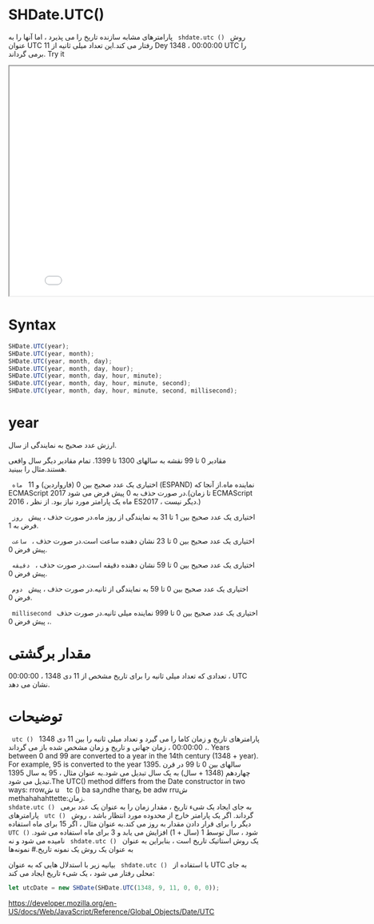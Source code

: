# SHDate.UTC()

روش <code dir = "ltr"> shdate.utc () </code> پارامترهای مشابه سازنده تاریخ را می پذیرد ، اما آنها را به عنوان UTC رفتار می کند.این تعداد میلی ثانیه از 11 Dey 1348 ، 00:00:00 UTC را برمی گرداند.
Try it

<iframe style="width: 830px; height: 460px;" src="/SHDateTime-js/examples/live.html?function=UTC" title="MDN Web Docs Interactive Example" loading="lazy"></iframe>
<br/>

# Syntax

```js
SHDate.UTC(year);
SHDate.UTC(year, month);
SHDate.UTC(year, month, day);
SHDate.UTC(year, month, day, hour);
SHDate.UTC(year, month, day, hour, minute);
SHDate.UTC(year, month, day, hour, minute, second);
SHDate.UTC(year, month, day, hour, minute, second, millisecond);
```

# year

ارزش عدد صحیح به نمایندگی از سال.

مقادیر 0 تا 99 نقشه به سالهای 1300 تا 1399. تمام مقادیر دیگر سال واقعی هستند.مثال را ببینید.

<code dir = "ltr"> ماه </code> اختیاری
یک عدد صحیح بین 0 (فارواردین) و 11 (ESPAND) نماینده ماه.از آنجا که ECMAScript 2017 در صورت حذف به 0 پیش فرض می شود.(تا زمان ECMAScript 2016 ، ماه یک پارامتر مورد نیاز بود. از نظر ES2017 ، دیگر نیست.)

<code dir = "ltr"> روز </code> اختیاری
یک عدد صحیح بین 1 تا 31 به نمایندگی از روز ماه.در صورت حذف ، پیش فرض به 1.

<code dir = "ltr"> ساعت </code> اختیاری
یک عدد صحیح بین 0 تا 23 نشان دهنده ساعت است.در صورت حذف ، پیش فرض 0.

<code dir = "ltr"> دقیقه </code> اختیاری
یک عدد صحیح بین 0 تا 59 نشان دهنده دقیقه است.در صورت حذف ، پیش فرض 0.

<code dir = "ltr"> دوم </code> اختیاری
یک عدد صحیح بین 0 تا 59 به نمایندگی از ثانیه.در صورت حذف ، پیش فرض 0.

<code dir = "ltr"> millisecond </code> اختیاری
یک عدد صحیح بین 0 تا 999 نماینده میلی ثانیه.در صورت حذف ، پیش فرض 0.

# مقدار برگشتی

تعدادی که تعداد میلی ثانیه را برای تاریخ مشخص از 11 دی 1348 ، 00:00:00 ، UTC نشان می دهد.

# توضیحات

<code dir = "ltr"> utc () </code> پارامترهای تاریخ و زمان کاما را می گیرد و تعداد میلی ثانیه را بین 11 دی 1348 ، 00:00:00 ، زمان جهانی و تاریخ و زمان مشخص شده باز می گرداند.
Years between 0 and 99 are converted to a year in the 14th century (1348 + year). For example, 95 is converted to the year 1395.
سالهای بین 0 تا 99 در قرن چهاردهم (1348 + سال) به یک سال تبدیل می شود.به عنوان مثال ، 95 به سال 1395 تبدیل می شود.The U<code dir="ltr"></code>TC() method differs from the Date constructor in two ways:
rrowش u <code dir = "ltr"> </code> tc () ba saزndhe tharیخ be adw rruش methahahahttette:زمان.
<code dir = "ltr"> shdate.utc () </code> به جای ایجاد یک شیء تاریخ ، مقدار زمان را به عنوان یک عدد برمی گرداند.
اگر یک پارامتر خارج از محدوده مورد انتظار باشد ، روش <code dir = "ltr"> utc () </code> پارامترهای دیگر را برای قرار دادن مقدار به روز می کند.به عنوان مثال ، اگر 15 برای ماه استفاده شود ، سال توسط 1 (سال + 1) افزایش می یابد و 3 برای ماه استفاده می شود.
<code dir="ltr">UTC ()</code> یک روش استاتیک تاریخ است ، بنابراین به عنوان <code dir = "ltr"> shdate.utc () </code> نامیده می شود و نه به عنوان یک روش یک نمونه تاریخ.# نمونه‌ها

با استفاده از <code dir = "ltr"> shdate.utc () </code>
بیانیه زیر با استدلال هایی که به عنوان UTC به جای محلی رفتار می شود ، یک شیء تاریخ ایجاد می کند:

```js
let utcDate = new SHDate(SHDate.UTC(1348, 9, 11, 0, 0, 0));
```

https://developer.mozilla.org/en-US/docs/Web/JavaScript/Reference/Global_Objects/Date/UTC

```

```
